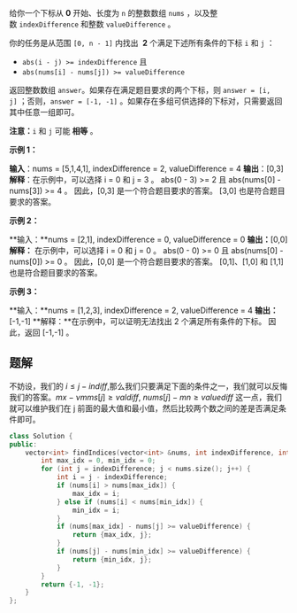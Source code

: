 给你一个下标从 **0** 开始、长度为 `n` 的整数数组 `nums` ，以及整数 `indexDifference` 和整数 `valueDifference` 。

你的任务是从范围 `[0, n - 1]` 内找出  **2** 个满足下述所有条件的下标 `i` 和 `j` ：

- `abs(i - j) >= indexDifference` 且
- `abs(nums[i] - nums[j]) >= valueDifference`

返回整数数组 `answer`。如果存在满足题目要求的两个下标，则 `answer = [i, j]` ；否则，`answer = [-1, -1]` 。如果存在多组可供选择的下标对，只需要返回其中任意一组即可。

**注意：**`i` 和 `j` 可能 **相等** 。

**示例 1：**

**输入**：nums = [5,1,4,1], indexDifference = 2, valueDifference = 4
**输出**：[0,3]
**解释**：在示例中，可以选择 i = 0 和 j = 3 。
abs(0 - 3) >= 2 且 abs(nums[0] - nums[3]) >= 4 。
因此，[0,3] 是一个符合题目要求的答案。
[3,0] 也是符合题目要求的答案。

**示例 2：**

**输入：**nums = [2,1], indexDifference = 0, valueDifference = 0
**输出：**[0,0]
**解释：**
在示例中，可以选择 i = 0 和 j = 0 。 
abs(0 - 0) >= 0 且 abs(nums[0] - nums[0]) >= 0 。 
因此，[0,0] 是一个符合题目要求的答案。 
[0,1]、[1,0] 和 [1,1] 也是符合题目要求的答案。 

**示例 3：**

**输入：**nums = [1,2,3], indexDifference = 2, valueDifference = 4
**输出：**[-1,-1]
**解释：**在示例中，可以证明无法找出 2 个满足所有条件的下标。
因此，返回 [-1,-1] 。

## 题解
不妨设，我们的 $i\leq j-indiff$,那么我们只要满足下面的条件之一，我们就可以反悔我们的答案。$mx-\nu mms[j]\geq valdiff$, $nums[j]-mn\geq valuediff$
这一点，我们就可以维护我们在 j 前面的最大值和最小值，然后比较两个数之间的差是否满足条件即可。
```cpp
class Solution {
public:
    vector<int> findIndices(vector<int> &nums, int indexDifference, int valueDifference) {
        int max_idx = 0, min_idx = 0;
        for (int j = indexDifference; j < nums.size(); j++) {
            int i = j - indexDifference;
            if (nums[i] > nums[max_idx]) {
                max_idx = i; 
            } else if (nums[i] < nums[min_idx]) {
                min_idx = i;
            }
            if (nums[max_idx] - nums[j] >= valueDifference) {
                return {max_idx, j};
            }
            if (nums[j] - nums[min_idx] >= valueDifference) {
                return {min_idx, j};
            }
        }
        return {-1, -1};
    }
};


```